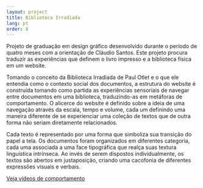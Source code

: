 ```yaml
---
layout: project
title: Biblioteca Irradiada
lang: pt
order: 8
---
```


Projeto de graduação em design gráfico desenvolvido durante o período de quatro meses com a orientação de Cláudio Santos. Este projeto procura traduzir as experiências que definem o livro impresso e a biblioteca física em um website.

Tomando o conceito da Biblioteca Irradiada de Paul Otlet e o que ele entendia como o contexto social dos documentos, a estrutura do website é construída tomando como partida as experiências sensoriais de navegar entre documentos em uma biblioteca, traduzindo-as em metáforas de comportamento. O alicerce do website é definido sobre a ideia de uma navegação através da escala, tempo e volume, cada um definindo uma maneira diferente de se experienciar uma coleção de textos que de outra forma não seriam diretamente relacionados.

Cada texto é representado por uma forma que simboliza sua transição do papel a tela. Os documentos foram organizados em diferentes categoria, cada uma associada a uma face tipográfica que realça suas textura linguística intrínseca. Ao invés de serem dispostos individualmente, os textos são abertos em justaposição, criando uma cacofonia de diferentes expressões visuais e verbais.

<p class="specifications"><a target="_blank" href="https://vimeo.com/vitoretc">Veja vídeos de comportamento</a></p>